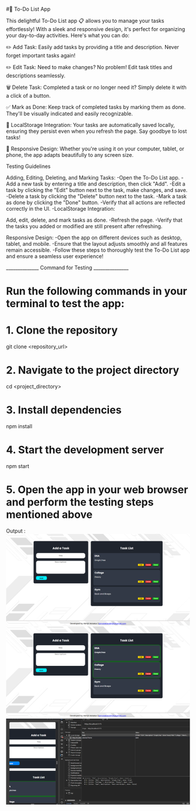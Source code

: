 #📝 To-Do List App

This delightful To-Do List app 📋 allows you to manage your tasks effortlessly! With a sleek and responsive design, it's perfect for organizing your day-to-day activities. Here's what you can do:

✏️ Add Task: Easily add tasks by providing a title and description. Never forget important tasks again!

✏️ Edit Task: Need to make changes? No problem! Edit task titles and descriptions seamlessly.

🗑️ Delete Task: Completed a task or no longer need it? Simply delete it with a click of a button.

✅ Mark as Done: Keep track of completed tasks by marking them as done. They'll be visually indicated and easily recognizable.

💾 LocalStorage Integration: Your tasks are automatically saved locally, ensuring they persist even when you refresh the page. Say goodbye to lost tasks!

📱 Responsive Design: Whether you're using it on your computer, tablet, or phone, the app adapts beautifully to any screen size.



Testing Guidelines

Adding, Editing, Deleting, and Marking Tasks:
-Open the To-Do List app.
-Add a new task by entering a title and description, then click "Add".
-Edit a task by clicking the "Edit" button next to the task, make changes, and save.
-Delete a task by clicking the "Delete" button next to the task.
-Mark a task as done by clicking the "Done" button.
-Verify that all actions are reflected correctly in the UI.
-LocalStorage Integration:

Add, edit, delete, and mark tasks as done.
-Refresh the page.
-Verify that the tasks you added or modified are still present after refreshing.

Responsive Design:
-Open the app on different devices such as desktop, tablet, and mobile.
-Ensure that the layout adjusts smoothly and all features remain accessible.
-Follow these steps to thoroughly test the To-Do List app and ensure a seamless user experience!


______________ Command for Testing _______________

# Run the following commands in your terminal to test the app:
# 1. Clone the repository
git clone <repository_url>

# 2. Navigate to the project directory
cd <project_directory>

# 3. Install dependencies
npm install

# 4. Start the development server
npm start

# 5. Open the app in your web browser and perform the testing steps mentioned above




Output :
![HomePage](https://github.com/AbhijitMotekar99/To_Do_List_React/blob/main/src/assets/p1.png)
![MarkAsDone](https://github.com/AbhijitMotekar99/To_Do_List_React/blob/main/src/assets/p2.png)
![LocalStorage](https://github.com/AbhijitMotekar99/To_Do_List_React/blob/main/src/assets/p3.png)



